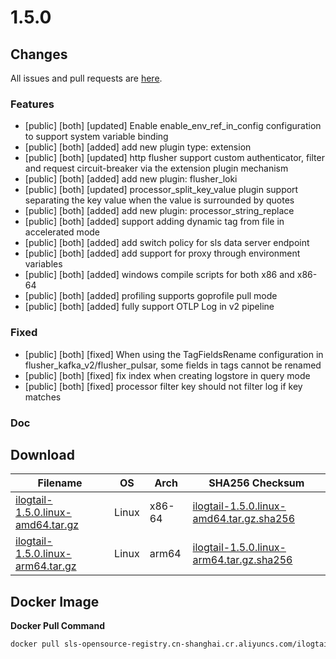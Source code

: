 # 1.5.0
## Changes
All issues and pull requests are [here](https://github.com/alibaba/ilogtail/milestone/18).
### Features
- [public] [both] [updated] Enable enable\_env\_ref\_in\_config configuration to support system variable binding
- [public] [both] [added] add new plugin type: extension
- [public] [both] [updated] http flusher support custom authenticator, filter and request circuit-breaker via the extension plugin mechanism
- [public] [both] [added] add new plugin: flusher\_loki
- [public] [both] [updated] processor\_split\_key\_value plugin support separating the key value when the value is surrounded by quotes 
- [public] [both] [added] add new plugin: processor\_string\_replace
- [public] [both] [added] support adding dynamic tag from file in accelerated mode
- [public] [both] [added] add switch policy for sls data server endpoint
- [public] [both] [added] add support for proxy through environment variables
- [public] [both] [added] windows compile scripts for both x86 and x86-64
- [public] [both] [added] profiling supports goprofile pull mode
- [public] [both] [added] fully support OTLP Log in v2 pipeline
### Fixed
- [public] [both] [fixed] When using the TagFieldsRename configuration in flusher\_kafka\_v2/flusher\_pulsar, some fields in tags cannot be renamed
- [public] [both] [fixed] fix index when creating logstore in query mode 
- [public] [both] [fixed] processor filter key should not filter log if key matches 
### Doc
## Download
| **Filename** | **OS** | **Arch** | **SHA256 Checksum** |
|  ----  | ----  | ----  | ----  |
|[ilogtail-1.5.0.linux-amd64.tar.gz](https://ilogtail-community-edition.oss-cn-shanghai.aliyuncs.com/1.5.0/ilogtail-1.5.0.linux-amd64.tar.gz)|Linux|x86-64|[ilogtail-1.5.0.linux-amd64.tar.gz.sha256](https://ilogtail-community-edition.oss-cn-shanghai.aliyuncs.com/1.5.0/ilogtail-1.5.0.linux-amd64.tar.gz.sha256)|
|[ilogtail-1.5.0.linux-arm64.tar.gz](https://ilogtail-community-edition.oss-cn-shanghai.aliyuncs.com/1.5.0/ilogtail-1.5.0.linux-arm64.tar.gz)|Linux|arm64|[ilogtail-1.5.0.linux-arm64.tar.gz.sha256](https://ilogtail-community-edition.oss-cn-shanghai.aliyuncs.com/1.5.0/ilogtail-1.5.0.linux-arm64.tar.gz.sha256)|
## Docker Image
**Docker Pull Command**
``` bash
docker pull sls-opensource-registry.cn-shanghai.cr.aliyuncs.com/ilogtail-community-edition/ilogtail:1.5.0
```
